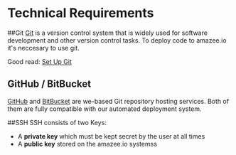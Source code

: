 # Technical Requirements

##Git
[Git](https://git-scm.com/) is a version control system that is widely used for software development and other version control tasks. To deploy code to amazee.io it's neccesary to use git.

Good read: [Set Up Git](https://help.github.com/articles/set-up-git/)

## GitHub / BitBucket

[GitHub](http://github.com) and [BitBucket](http://bitbucket.org) are we-based Git repository hosting services. Both of them are fully compatible with our automated deployment system.


##SSH
SSH consists of two Keys:

- A **private key** which must be kept secret by the user at all times
- A **public key** stored on the amazee.io systemss

